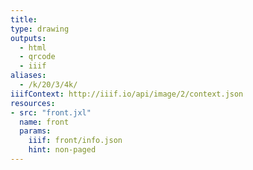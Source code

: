 ```yaml
---
title:
type: drawing
outputs:
  - html
  - qrcode
  - iiif
aliases:
  - /k/20/3/4k/
iiifContext: http://iiif.io/api/image/2/context.json
resources:
- src: "front.jxl"
  name: front
  params:
    iiif: front/info.json
    hint: non-paged
---
```


